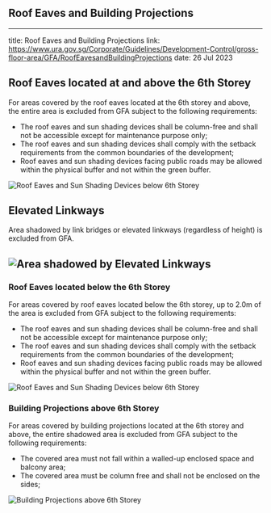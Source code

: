 
## Roof Eaves and Building Projections
---
title: Roof Eaves and Building Projections
link: https://www.ura.gov.sg/Corporate/Guidelines/Development-Control/gross-floor-area/GFA/RoofEavesandBuildingProjections
date: 26 Jul 2023

## Roof Eaves located at and above the 6th Storey

For areas covered by the roof eaves located at the 6th storey and above, the entire area is excluded from GFA subject to the following requirements:

- The roof eaves and sun shading devices shall be column-free and shall not be accessible except for maintenance purpose only;
- The roof eaves and sun shading devices shall comply with the setback requirements from the common boundaries of the development;
- Roof eaves and sun shading devices facing public roads may be allowed within the physical buffer and not within the green buffer.

![Roof Eaves and Sun Shading Devices below 6th Storey](https://www.ura.gov.sg/-/media/Corporate/Guidelines/Development-control/GFA/GFA-51-Shadow-area_roof-eaves-n-sun-shading-devices_final.jpg?h=826&w=1000)


## Elevated Linkways

Area shadowed by link bridges or elevated linkways (regardless of height) is excluded from GFA.

![Area shadowed by Elevated Linkways](https://www.ura.gov.sg/-/media/Corporate/Guidelines/Development-control/GFA/GFA-58-Shadow-area-below-elevated-linkways_final.jpg?h=1452&w=1000)
---

### Roof Eaves located below the 6th Storey

For areas covered by roof eaves located below the 6th storey, up to 2.0m of the area is excluded from GFA subject to the following requirements:

- The roof eaves and sun shading devices shall be column-free and shall not be accessible except for maintenance purpose only;
- The roof eaves and sun shading devices shall comply with the setback requirements from the common boundaries of the development;
- Roof eaves and sun shading devices facing public roads may be allowed within the physical buffer and not within the green buffer.

![Roof Eaves and Sun Shading Devices below 6th Storey](https://www.ura.gov.sg/-/media/Corporate/Guidelines/Development-control/GFA/GFA-69B-Roof-eaves_below-6sty_final.jpg?h=800&w=1000)


### Building Projections above 6th Storey

For areas covered by building projections located at the 6th storey and above, the entire shadowed area is excluded from GFA subject to the following requirements:

- The covered area must not fall within a walled-up enclosed space and balcony area;
- The covered area must be column free and shall not be enclosed on the sides;

![Building Projections above 6th Storey](https://www.ura.gov.sg/-/media/Corporate/Guidelines/Development-control/GFA/GFA-70A-sun-shading-n-building-projection_above-6sty_final.jpg?h=824&w=1000)

